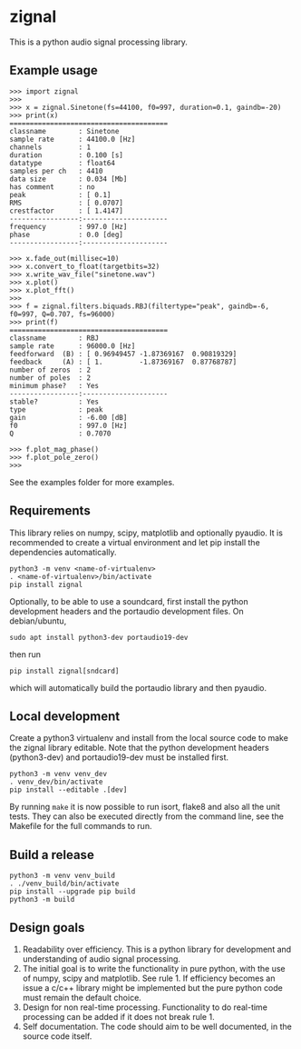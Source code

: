 # zignal

This is a python audio signal processing library.

## Example usage

    >>> import zignal
    >>>
    >>> x = zignal.Sinetone(fs=44100, f0=997, duration=0.1, gaindb=-20)
    >>> print(x)
    =======================================
    classname        : Sinetone
    sample rate      : 44100.0 [Hz]
    channels         : 1
    duration         : 0.100 [s]
    datatype         : float64
    samples per ch   : 4410
    data size        : 0.034 [Mb]
    has comment      : no
    peak             : [ 0.1]
    RMS              : [ 0.0707]
    crestfactor      : [ 1.4147]
    -----------------:---------------------
    frequency        : 997.0 [Hz]
    phase            : 0.0 [deg]
    -----------------:---------------------

    >>> x.fade_out(millisec=10)
    >>> x.convert_to_float(targetbits=32)
    >>> x.write_wav_file("sinetone.wav")
    >>> x.plot()
    >>> x.plot_fft()
    >>>
    >>> f = zignal.filters.biquads.RBJ(filtertype="peak", gaindb=-6, f0=997, Q=0.707, fs=96000)
    >>> print(f)
    =======================================
    classname        : RBJ
    sample rate      : 96000.0 [Hz]
    feedforward  (B) : [ 0.96949457 -1.87369167  0.90819329]
    feedback     (A) : [ 1.         -1.87369167  0.87768787]
    number of zeros  : 2
    number of poles  : 2
    minimum phase?   : Yes
    -----------------:---------------------
    stable?          : Yes
    type             : peak
    gain             : -6.00 [dB]
    f0               : 997.0 [Hz]
    Q                : 0.7070

    >>> f.plot_mag_phase()
    >>> f.plot_pole_zero()
    >>>

See the examples folder for more examples.

## Requirements

This library relies on numpy, scipy, matplotlib and optionally pyaudio. It is
recommended to create a virtual environment and let pip install the
dependencies automatically.

    python3 -m venv <name-of-virtualenv>
    . <name-of-virtualenv>/bin/activate
    pip install zignal

Optionally, to be able to use a soundcard, first install the python development
headers and the portaudio development files. On debian/ubuntu,

    sudo apt install python3-dev portaudio19-dev

then run

    pip install zignal[sndcard]

which will automatically build the portaudio library and then pyaudio.

## Local development

Create a python3 virtualenv and install from the local source code to make the
zignal library editable. Note that the python development headers (python3-dev)
and portaudio19-dev must be installed first.

    python3 -m venv venv_dev
    . venv_dev/bin/activate
    pip install --editable .[dev]

By running `make` it is now possible to run isort, flake8 and also all the unit
tests. They can also be executed directly from the command line, see the
Makefile for the full commands to run.

## Build a release

    python3 -m venv venv_build
    . ./venv_build/bin/activate
    pip install --upgrade pip build
    python3 -m build

## Design goals

1.  Readability over efficiency. This is a python library for development and
    understanding of audio signal processing.
2.  The initial goal is to write the functionality in pure python, with the use
    of numpy, scipy and matplotlib. See rule 1. If efficiency becomes an issue
    a c/c++ library might be implemented but the pure python code must remain
    the default choice.
3.  Design for non real-time processing. Functionality to do real-time
    processing can be added if it does not break rule 1.
4.  Self documentation. The code should aim to be well documented, in the
    source code itself.
